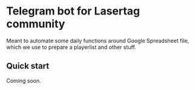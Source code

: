 # Telegram bot for Lasertag community

Meant to automate some daily functions around Google Spreadsheet file, which we use to prepare a playerlist and other stuff.

## Quick start

Coming soon.
